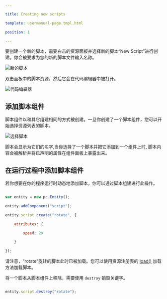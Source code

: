 ---
title: Creating new scripts
template: usermanual-page.tmpl.html
position: 1
---

要创建一个新的脚本，需要右击的资源面板并选择新的脚本“New Script”进行创建。你会被要求为您的新的脚本文件输入名称。

![新的脚本][0]

双击面板中的脚本资源，然后它会在代码编辑器中被打开。

![代码编辑器][1]

## 添加脚本组件

脚本组件以和其它组建相同的方式被创建。一旦你创建了一个脚本组件，您可以开始选择资源列表的脚本。

![选择脚本][2]

脚本会显示为它们的名字,当你选择了一个脚本并把它添加到一个组件上时, 脚本内容会被解析并将已声明的属性在组件面板上暴露出来。

## 在运行过程中添加脚本组件

若你想要在你的程序运行时动态地添加脚本，你可以通过脚本组建进行此操作。

```javascript
var entity = new pc.Entity();
entity.addComponent("script");
entity.script.create("rotate", {
    attributes: {
        speed: 20
    }
});
```

请注意，“rotate”旋转的脚本此时已被加载。您可以使用资源注册表的 [load()][3] 加载方法加载脚本。

将一个脚本从脚本组件上移除，需要使用 `destroy` 销毁关键字。

```javascript
entity.script.destroy("rotate");
```

[0]: /images/user-manual/scripting/new-script.jpg
[1]: /images/user-manual/scripting/code-editor.jpg
[2]: /images/user-manual/scripting/select-script.jpg
[3]: /api/pc.AssetRegistry.html#load

